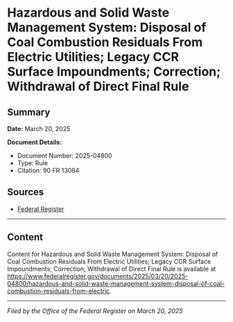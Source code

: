 # Hazardous and Solid Waste Management System: Disposal of Coal Combustion Residuals From Electric Utilities; Legacy CCR Surface Impoundments; Correction; Withdrawal of Direct Final Rule

## Summary

**Date:** March 20, 2025

**Document Details:**
- Document Number: 2025-04800
- Type: Rule
- Citation: 90 FR 13084

## Sources
- [Federal Register](https://www.federalregister.gov/documents/2025/03/20/2025-04800/hazardous-and-solid-waste-management-system-disposal-of-coal-combustion-residuals-from-electric)

---

## Content

Content for Hazardous and Solid Waste Management System: Disposal of Coal Combustion Residuals From Electric Utilities; Legacy CCR Surface Impoundments; Correction; Withdrawal of Direct Final Rule is available at https://www.federalregister.gov/documents/2025/03/20/2025-04800/hazardous-and-solid-waste-management-system-disposal-of-coal-combustion-residuals-from-electric.

---

*Filed by the Office of the Federal Register on March 20, 2025*
